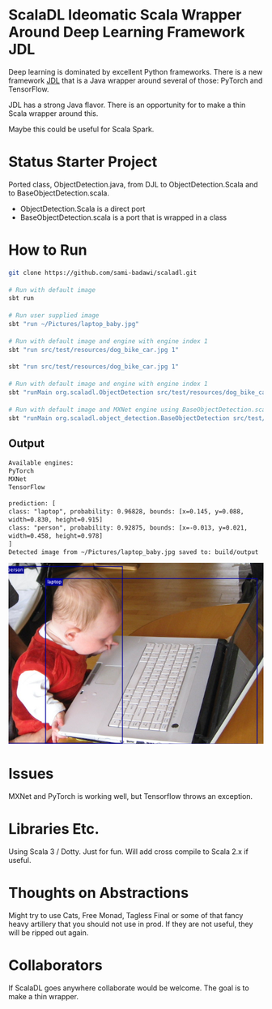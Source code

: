 # ScalaDL Ideomatic Scala Wrapper Around Deep Learning Framework JDL

Deep learning is dominated by excellent Python frameworks.
There is a new framework [JDL](https://github.com/awslabs/djl) that is a Java wrapper around several of those: PyTorch and TensorFlow.

JDL has a strong Java flavor. There is an opportunity for to make a thin Scala wrapper around this.

Maybe this could be useful for Scala Spark.

# Status Starter Project

Ported class, ObjectDetection.java, from DJL to ObjectDetection.Scala and to BaseObjectDetection.scala.

* ObjectDetection.Scala is a direct port
* BaseObjectDetection.scala is a port that is wrapped in a class

# How to Run



``` sh
git clone https://github.com/sami-badawi/scaladl.git

# Run with default image
sbt run

# Run user supplied image
sbt "run ~/Pictures/laptop_baby.jpg"

# Run with default image and engine with engine index 1
sbt "run src/test/resources/dog_bike_car.jpg 1"

sbt "run src/test/resources/dog_bike_car.jpg 1"

# Run with default image and engine with engine index 1
sbt "runMain org.scaladl.ObjectDetection src/test/resources/dog_bike_car.jpg 1"

# Run with default image and MXNet engine using BaseObjectDetection.scala
sbt "runMain org.scaladl.object_detection.BaseObjectDetection src/test/resources/dog_bike_car.jpg MXNet"
```

## Output

```
Available engines:
PyTorch
MXNet
TensorFlow

prediction: [
class: "laptop", probability: 0.96828, bounds: [x=0.145, y=0.088, width=0.830, height=0.915]
class: "person", probability: 0.92875, bounds: [x=-0.013, y=0.021, width=0.458, height=0.978]
]
Detected image from ~/Pictures/laptop_baby.jpg saved to: build/output
```

![Detected objects](src/test/resources/detected-laptop_baby.jpg?raw=true "Detected objects")

# Issues

MXNet and PyTorch is working well, but Tensorflow throws an exception.

# Libraries Etc.

Using Scala 3 / Dotty. Just for fun. Will add cross compile to Scala 2.x if useful.

# Thoughts on Abstractions

Might try to use Cats, Free Monad, Tagless Final or some of that fancy heavy artillery that you should not use in prod. If they are not useful, they will be ripped out again.

# Collaborators

If ScalaDL goes anywhere collaborate would be welcome. The goal is to make a thin wrapper.
